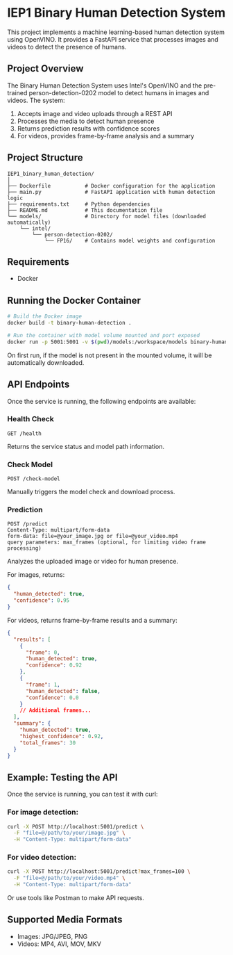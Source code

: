 # IEP1 Binary Human Detection System

This project implements a machine learning-based human detection system using OpenVINO. It provides a FastAPI service that processes images and videos to detect the presence of humans.

## Project Overview

The Binary Human Detection System uses Intel's OpenVINO and the pre-trained person-detection-0202 model to detect humans in images and videos. The system:

1. Accepts image and video uploads through a REST API
2. Processes the media to detect human presence
3. Returns prediction results with confidence scores
4. For videos, provides frame-by-frame analysis and a summary

## Project Structure

```
IEP1_binary_human_detection/
│
├── Dockerfile           # Docker configuration for the application
├── main.py              # FastAPI application with human detection logic
├── requirements.txt     # Python dependencies
├── README.md            # This documentation file
└── models/              # Directory for model files (downloaded automatically)
    └── intel/
        └── person-detection-0202/
            └── FP16/    # Contains model weights and configuration
```

## Requirements

- Docker

## Running the Docker Container

```bash
# Build the Docker image
docker build -t binary-human-detection .

# Run the container with model volume mounted and port exposed
docker run -p 5001:5001 -v $(pwd)/models:/workspace/models binary-human-detection
```

On first run, if the model is not present in the mounted volume, it will be automatically downloaded.

## API Endpoints

Once the service is running, the following endpoints are available:

### Health Check

```
GET /health
```

Returns the service status and model path information.

### Check Model

```
POST /check-model
```

Manually triggers the model check and download process.

### Prediction

```
POST /predict
Content-Type: multipart/form-data
form-data: file=@your_image.jpg or file=@your_video.mp4
query parameters: max_frames (optional, for limiting video frame processing)
```

Analyzes the uploaded image or video for human presence.

For images, returns:

```json
{
  "human_detected": true,
  "confidence": 0.95
}
```

For videos, returns frame-by-frame results and a summary:

```json
{
  "results": [
    {
      "frame": 0,
      "human_detected": true,
      "confidence": 0.92
    },
    {
      "frame": 1,
      "human_detected": false,
      "confidence": 0.0
    }
    // Additional frames...
  ],
  "summary": {
    "human_detected": true,
    "highest_confidence": 0.92,
    "total_frames": 30
  }
}
```

## Example: Testing the API

Once the service is running, you can test it with curl:

### For image detection:

```bash
curl -X POST http://localhost:5001/predict \
  -F "file=@/path/to/your/image.jpg" \
  -H "Content-Type: multipart/form-data"
```

### For video detection:

```bash
curl -X POST http://localhost:5001/predict?max_frames=100 \
  -F "file=@/path/to/your/video.mp4" \
  -H "Content-Type: multipart/form-data"
```

Or use tools like Postman to make API requests.

## Supported Media Formats

- Images: JPG/JPEG, PNG
- Videos: MP4, AVI, MOV, MKV

